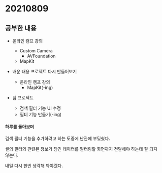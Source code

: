 # 20210809

## 공부한 내용
+ 온라인 캠프 강의
  - Custom Camera
    * AVFoundation
  - MapKit
    
+ 배운 내용 프로젝트 다시 만들어보기
  - 온라인 캠프 강의
    * MapKit(-ing)
    
+ 팀 프로젝트
  - 검색 필터 기능 UI 수정
  - 필터 기능 만들기(-ing)


#### 하루를 돌아보며
검색 필터 기능을 추가하려고 하는 도중에 난관에 부딪혔다.

셀의 필터와 관련된 정보가 담긴 데이터를 필터링할 화면까지 전달해야 하는데 잘 되지 않는다.

내일 다시 한번 생각해 봐야겠다.
